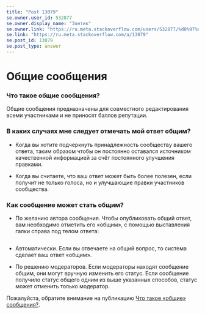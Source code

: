 ```yaml
---
title: "Post 13079"
se.owner.user_id: 532877
se.owner.display_name: "Зонтик"
se.owner.link: "https://ru.meta.stackoverflow.com/users/532877/%d0%97%d0%be%d0%bd%d1%82%d0%b8%d0%ba"
se.link: "https://ru.meta.stackoverflow.com/a/13079"
se.post_id: 13079
se.post_type: answer
---
```

<h1>Общие сообщения</h1>
<h3>Что такое общие сообщения?</h3>
<p>Общие сообщения предназначены для совместного редактирования всеми участниками и не приносят баллов репутации.</p>
<h3>В каких случаях мне следует отмечать мой ответ общим?</h3>
<ul>
<li><p>Когда вы хотите подчеркнуть принадлежность сообществу вашего ответа, таким образом чтобы он постоянно оставался источником качественной информацией за счёт постоянного улучшения правками.</p>
</li>
<li><p>Когда вы считаете, что ваш ответ может быть более полезен, если получит не только голоса, но и улучшающие правки участников сообщества.</p>
</li>
</ul>
<h3>Как сообщение может стать общим?</h3>
<ul>
<li>По желанию автора сообщения. Чтобы опубликовать общий ответ, вам необходимо отметить его «общим», с помощью выставления галки справа под телом ответа:</li>
</ul>
<p><img src="https://i.stack.imgur.com/zN5A8.jpg" alt="" /></p>
<ul>
<li><p>Автоматически. Если вы отвечаете на общий вопрос, то система сделает ваш ответ «общим».</p>
</li>
<li><p>По решению модераторов. Если модераторы находят сообщение общим, они могут вручную изменить его статус. Если сообщение получило статус общего одним из выше указанных способов, статус может отменить только модератор.</p>
</li>
</ul>
<p>Пожалуйста, обратите внимание на публикацию <a href="https://ru.meta.stackoverflow.com/q/2436/532877">Что такое «общие» сообщения?</a>.</p>
